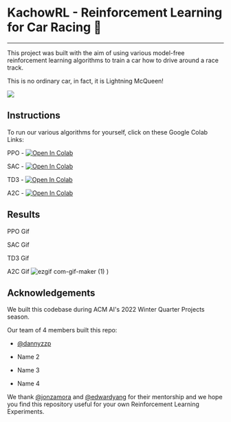# KachowRL - Reinforcement Learning for Car Racing 🚗

---

This project was built with the aim of using various model-free reinforcement learning algorithms to train a car how to drive around a race track.

This is no ordinary car, in fact, it is Lightning McQueen!

![](https://m.media-amazon.com/images/I/61X6TToE4fL._AC_SX679_.jpg)

## Instructions

To run our various algorithms for yourself, click on these Google Colab Links:

PPO - [![Open In Colab](https://colab.research.google.com/assets/colab-badge.svg)](https://colab.research.google.com/github/dataprofessor/beta-lactamase/blob/main/beta_lactamase_data.ipynb)

SAC - [![Open In Colab](https://colab.research.google.com/assets/colab-badge.svg)](https://colab.research.google.com/github/dataprofessor/beta-lactamase/blob/main/beta_lactamase_data.ipynb)

TD3 - [![Open In Colab](https://colab.research.google.com/assets/colab-badge.svg)](https://colab.research.google.com/github/dataprofessor/beta-lactamase/blob/main/beta_lactamase_data.ipynb)

A2C - [![Open In Colab](https://colab.research.google.com/assets/colab-badge.svg)](https://colab.research.google.com/drive/1gUTf1Ae1yOf5QI8e-j-UCCUND7a4EcTp?usp=sharing)

## Results

PPO Gif

SAC Gif

TD3 Gif

A2C Gif
![ezgif com-gif-maker (1)](https://user-images.githubusercontent.com/65028732/160671355-3b85a61a-1bfb-4230-8e4f-21d002d7bc06.gif)
)

## Acknowledgements

We built this codebase during ACM AI's 2022 Winter Quarter Projects season.

Our team of 4 members built this repo:

- [@dannyzzp](https://github.com/dannyzzp)

- Name 2
- Name 3
- Name 4


We thank [@jonzamora](https://github.com/jonzamora) and [@edwardyang](https://github.com/edwardyang12) for their mentorship and we hope you find this repository useful for your own Reinforcement Learning Experiments.
